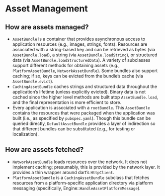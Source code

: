 # Asset Management


## How are assets managed?

* `AssetBundle` is a container that provides asynchronous access to application resources \(e.g., images, strings, fonts\). Resources are associated with a string-based key and can be retrieved as bytes \(via `AssetBundle.load`\), a string \(via `AssetBundle.loadString`\), or structured data \(via `AssetBundle.loadStructuredData`\). A variety of subclasses support different methods for obtaining assets \(e.g., `PlatformAssetBundle`, `NetworkAssetBundle`\). Some bundles also support caching; if so, keys can be evicted from the bundle’s cache \(via `AssetBundle.evict`\).
* `CachingAssetBundle` caches strings and structured data throughout the application’s lifetime \(unless explicitly evicted\). Binary data is not cached since the higher level methods are built atop `AssetBundle.load`, and the final representation is more efficient to store.
* Every application is associated with a `rootBundle`. This `AssetBundle` contains the resources that were packaged when the application was built \(i.e., as specified by `pubspec.yaml`\). Though this bundle can be queried directly, `DefaultAssetBundle` provides a layer of indirection so that different bundles can be substituted \(e.g., for testing or localization\).

## How are assets fetched?

* `NetworkAssetBundle` loads resources over the network. It does not implement caching; presumably, this is provided by the network layer. It provides a thin wrapper around dart’s `HttpClient`.
* `PlatformAssetBundle` is a `CachingAssetBundle` subclass that fetches resources from a platform-specific application directory via platform messaging \(specifically, Engine::`HandleAssetPlatformMessage`\).

